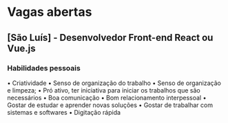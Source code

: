 # Vagas abertas

## [São Luís] - Desenvolvedor Front-end React ou Vue.js

### Habilidades pessoais
• Criatividade
• Senso de organização do trabalho
• Senso de organização e limpeza;
• Pró ativo, ter iniciativa para iniciar os trabalhos que são necessários
• Boa comunicação
• Bom relacionamento interpessoal
• Gostar de estudar e aprender novas soluções
• Gostar de trabalhar com sistemas e softwares
• Digitação rápida

